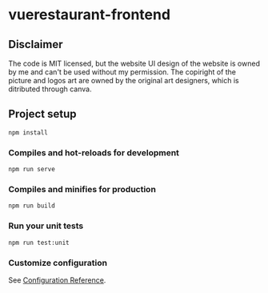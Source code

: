 # vuerestaurant-frontend

## Disclaimer

The code is MIT licensed, but the website UI design of the website is owned by me and can't be used without my permission. The copiright of the picture and logos art are owned by the original art designers, which is ditributed through canva.

## Project setup
```
npm install
```

### Compiles and hot-reloads for development
```
npm run serve
```

### Compiles and minifies for production
```
npm run build
```

### Run your unit tests
```
npm run test:unit
```

### Customize configuration
See [Configuration Reference](https://cli.vuejs.org/config/).
